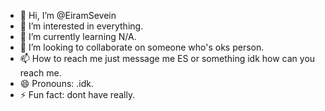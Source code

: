 - 👋 Hi, I’m @EiramSevein
- 👀 I’m interested in everything.
- 🌱 I’m currently learning N/A.
- 💞️ I’m looking to collaborate on someone who's oks person.
- 📫 How to reach me just message me ES or something idk how can you reach me.
- 😄 Pronouns: .idk.
- ⚡ Fun fact: dont have really.

<!---
EiramSevein/EiramSevein is a ✨ special ✨ repository because its `README.md` (this file) appears on your GitHub profile.
You can click the Preview link to take a look at your changes.
--->
